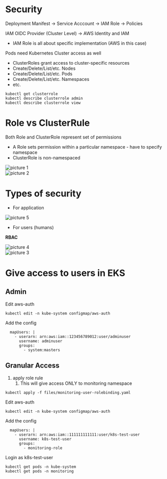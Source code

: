 # Security

Deployment Manifest -> Service Acccount -> IAM Role -> Policies

IAM OIDC Provider (Cluster Level) -> AWS Identity and IAM


- IAM Role is all about specific implementation (AWS in this case)

Pods need Kubernetes Cluster access as well

- ClusterRoles grant access to cluster-specific resources
- Create/Delete/List/etc. Nodes
- Create/Delete/List/etc. Pods
- Create/Delete/List/etc. Namespaces
- etc.

```
kubectl get clusterrole
kubectl describe clusterrole admin
kubectl describe clusterrole view
```

# Role vs ClusterRule

Both Role and ClusterRole represent set of permissions
- A Role sets permission within a particular namespace - have to specify namespace
- ClusterRole is non-namespaced

![picture 1](../images/7ce4aba568127d59c5bdb8fbda25880536489ca3fb3c0d3a9227a49b1abad0bd.png)  
![picture 2](../images/27736e540b8ed80bcb32dde1274c1dcab1a99c3e6cafe9d64f3c7237c08ee9c8.png)  

# Types of security

- For application

![picture 5](../images/a15b4a9b25e9d0d5af13d7e792e994d207e8bd5d69ee458c88d29d76157dfb15.png)  


- For users (humans)

**RBAC**

![picture 4](../images/21a52bffe07f5b904059e1be535b700848efc219859441d24f1cc2f6d4ca0976.png)  
![picture 3](../images/8f7845ce8590983854210d8f5dbb585cf05178f7090f7b12206f02b7e0837c6e.png)  


# Give access to users in EKS

##  Admin

Edit aws-auth
```
kubectl edit -n kube-system configmap/aws-auth
```

Add the config

```
  mapUsers: |
    - userarn: arn:aws:iam::123456789012:user/adminuser
      username: adminuser
      groups:
        - system:masters
```

## Granular Access 

1. apply role rule
   1. This will give access ONLY to monitoring namespace

```
kubectl apply -f files/monitoring-user-rolebinding.yaml
```

Edit aws-auth
```
kubectl edit -n kube-system configmap/aws-auth
```

Add the config

```
  mapUsers: |
    - userarn: arn:aws:iam::111111111111:user/k8s-test-user
      username: k8s-test-user
      groups:
        - monitoring-role
```

Login as k8s-test-user

```
kubectl get pods -n kube-system
kubectl get pods -n monitoring
```